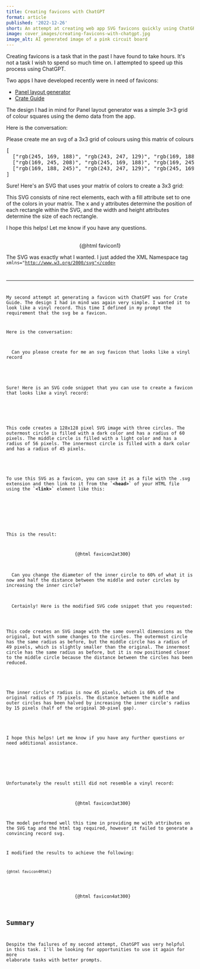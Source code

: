 ```yaml
---
title: Creating favicons with ChatGPT
format: article
published: '2022-12-26'
short: An attempt at creating web app SVG favicons quickly using ChatGPT.
image: cover_images/creating-favicons-with-chatgpt.jpg
image_alt: AI generated image of a pink circuit board
---
```


<script>
  import ChatGPTMessage from '$lib/components/ChatGPTMessage.svelte'
  import MarkdownCodeBlock from '$lib/components/MarkdownCodeBlock.svelte'

  const favicon1 = `<svg width="300" height="300">
    <rect x="0" y="0" width="100" height="100" fill="rgb(245, 169, 188)" />
    <rect x="100" y="0" width="100" height="100" fill="rgb(243, 247, 129)" />
    <rect x="200" y="0" width="100" height="100" fill="rgb(169, 188, 245)" />
    <rect x="0" y="100" width="100" height="100" fill="rgb(169, 245, 208)" />
    <rect x="100" y="100" width="100" height="100" fill="rgb(245, 169, 188)" />
    <rect x="200" y="100" width="100" height="100" fill="rgb(169, 245, 208)" />
    <rect x="0" y="200" width="100" height="100" fill="rgb(169, 188, 245)" />
    <rect x="100" y="200" width="100" height="100" fill="rgb(243, 247, 129)" />
    <rect x="200" y="200" width="100" height="100" fill="rgb(245, 169, 188)" />
  </svg>`

  const favicon2 = `<svg width="128" height="128" viewBox="0 0 128 128" fill="none" xmlns="http://www.w3.org/2000/svg">
    <circle cx="64" cy="64" r="60" fill="#333333"/>
    <circle cx="64" cy="64" r="56" fill="#EEEEEE"/>
    <circle cx="64" cy="64" r="45" fill="#333333"/>
  </svg>`

  const faviconLink = `<link rel="icon" type="image/svg+xml" href="/path/to/favicon.svg">`

  const favicon3 = `<svg width="128" height="128" viewBox="0 0 128 128" fill="none" xmlns="http://www.w3.org/2000/svg">
    <circle cx="64" cy="64" r="60" fill="#333333"/>
    <circle cx="64" cy="64" r="49" fill="#EEEEEE"/>
    <circle cx="64" cy="64" r="45" fill="#333333"/>
  </svg>`

  const favicon4 = `<svg width="128" height="128" viewBox="0 0 128 128" fill="none" xmlns="http://www.w3.org/2000/svg">
    <circle cx="64" cy="64" r="60" fill="#000"/>
    <circle cx="64" cy="64" r="59" fill="#181818"/>
    <circle cx="64" cy="64" r="51" fill="#000"/>
    <circle cx="64" cy="64" r="50" fill="#181818"/>
    <circle cx="64" cy="64" r="41" fill="#000"/>
    <circle cx="64" cy="64" r="40" fill="#181818"/>
    <circle cx="64" cy="64" r="31" fill="#000"/>
    <circle cx="64" cy="64" r="30" fill="#181818"/>
    <circle cx="64" cy="64" r="22" fill="#000"/>
    <circle cx="64" cy="64" r="20" fill="#f9f2de"/>
    <circle cx="64" cy="64" r="1" fill="#000"/>
  </svg>`

  const favicon2at300 = favicon2.replaceAll(`"128"`, `"300"`)
  const favicon3at300 = favicon3.replaceAll(`"128"`, `"300"`)
  const favicon4at300 = favicon4.replaceAll(`"128"`, `"300"`)
  const favicon4Html = Prism.highlight(favicon4, Prism.languages.markup, 'markup')
</script>

Creating favicons is a task that in the past I have found to take hours. It's not a task I wish to spend so much time on. I attempted to speed up this process using ChatGPT.

Two apps I have developed recently were in need of favicons:

- [Panel layout generator](https://panel-layout-generator.com/)
- [Crate Guide](https://crate.guide/)

The design I had in mind for Panel layout generator was a simple 3×3 grid of colour squares using the demo data from the app.

Here is the conversation:

<ChatGPTMessage fromHuman="{true}">
  Please create me an svg of a 3x3 grid of colours using this matrix of colours <pre>[
  ["rgb(245, 169, 188)", "rgb(243, 247, 129)", "rgb(169, 188, 245)"],
  ["rgb(169, 245, 208)", "rgb(245, 169, 188)", "rgb(169, 245, 208)"],
  ["rgb(169, 188, 245)", "rgb(243, 247, 129)", "rgb(245, 169, 188)"],
]</pre>
</ChatGPTMessage>

<ChatGPTMessage fromHuman="{false}">
  <p>Sure! Here's an SVG that uses your matrix of colors to create a 3x3 grid:</p>
<MarkdownCodeBlock content="{favicon1}" lang="markup"/>

  <p>This SVG consists of nine rect elements, each with a fill attribute set to one of the colors in your matrix. The x and y attributes determine the position of each rectangle within the SVG, and the width and height attributes determine the size of each rectangle.</p>

  <p>I hope this helps! Let me know if you have any questions.</p>
</ChatGPTMessage>
<br />

<div class="md-image-wrapper">
  {@html favicon1}
</div>

The SVG was exactly what I wanted. I just added the XML Namespace tag <code class="language-markup">xmlns="http://www.w3.org/2000/svg"</code>

---

My second attempt at generating a favicon with ChatGPT was for Crate Guide. The design I had in mind was again very simple. I wanted it to look like a vinyl record. This time I defined in my prompt the requirement that the svg be a favicon.

Here is the conversation:

<ChatGPTMessage fromHuman="{true}">
  Can you please create for me an svg favicon that looks like a vinyl record
</ChatGPTMessage>

<ChatGPTMessage fromHuman="{false}">
  <p>Sure! Here is an SVG code snippet that you can use to create a favicon that looks like a vinyl record:</p>
  <MarkdownCodeBlock content="{favicon2}" lang="markup"/>

  <p>This code creates a 128x128 pixel SVG image with three circles. The outermost circle is filled with a dark color and has a radius of 60 pixels. The middle circle is filled with a light color and has a radius of 56 pixels. The innermost circle is filled with a dark color and has a radius of 45 pixels.</p>

  <p>To use this SVG as a favicon, you can save it as a file with the .svg extension and then link to it from the <b>`&lt;head&gt;`</b> of your HTML file using the <b>`&lt;link&gt;`</b> element like this:</p>
  <MarkdownCodeBlock content="{faviconLink}" lang="markup"/>
</ChatGPTMessage>
<br />

This is the result:

<div class="md-image-wrapper">
  {@html favicon2at300}
</div>

<ChatGPTMessage fromHuman="{true}">
  Can you change the diameter of the inner circle to 60% of what it is now and half the distance between the middle and outer circles by increasing the inner circle?
</ChatGPTMessage>

<ChatGPTMessage fromHuman="{false}">
  Certainly! Here is the modified SVG code snippet that you requested:
  <MarkdownCodeBlock content="{favicon3}" lang="markup"/>

  <p>This code creates an SVG image with the same overall dimensions as the original, but with some changes to the circles. The outermost circle has the same radius as before, but the middle circle has a radius of 49 pixels, which is slightly smaller than the original. The innermost circle has the same radius as before, but it is now positioned closer to the middle circle because the distance between the circles has been reduced.</p>

  <p>The inner circle's radius is now 45 pixels, which is 60% of the original radius of 75 pixels. The distance between the middle and outer circles has been halved by increasing the inner circle's radius by 15 pixels (half of the original 30-pixel gap).</p>

  <p>I hope this helps! Let me know if you have any further questions or need additional assistance.</p>
</ChatGPTMessage>
<br />

Unfortunately the result still did not resemble a vinyl record:

<div class="md-image-wrapper">
  {@html favicon3at300}
</div>

The model performed well this time in providing me with attributes on the SVG tag and the html tag required, however it failed to generate a convincing record svg.

I modified the results to achieve the following:

<pre class="language-markup"><code class="language-markup">{@html favicon4Html}</code></pre>

<div class="md-image-wrapper">
  {@html favicon4at300}
</div>

## Summary

Despite the failures of my second attempt, ChatGPT was very helpful in this task. I'll be looking for opportunities to use it again for more elaborate tasks with better prompts.

<style lang="scss">
.md-image-wrapper {
  display: flex;
  justify-content: center;
  margin-bottom: var(--standard-margin-bottom);
}
</style>
